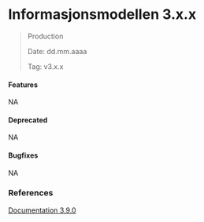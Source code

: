 # Informasjonsmodellen 3.x.x

> Production
>
> Date: dd.mm.aaaa
>
> Tag: v3.x.x

#### Features

NA

#### Deprecated

NA

#### Bugfixes

NA

### References

[Documentation 3.9.0](https://informasjonsmodell.felleskomponent.no/?v=v3.9.0)


